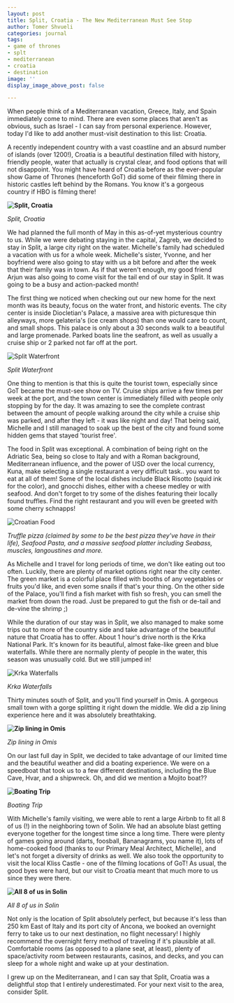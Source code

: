 ```yaml
---
layout: post
title: Split, Croatia - The New Mediterranean Must See Stop
author: Tomer Shvueli
categories: journal
tags:
- game of thrones
- splt
- mediterranean
- croatia
- destination
image: ''
display_image_above_post: false

---
```

When people think of a Mediterranean vacation, Greece, Italy, and Spain immediately come to mind. There are even some places that aren't as obvious, such as Israel - I can say from personal experience. However, today I'd like to add another must-visit destination to this list: Croatia.

A recently independent country with a vast coastline and an absurd number of islands (over 1200!), Croatia is a beautiful destination filled with history, friendly people, water that actually is crystal clear, and food options that will not disappoint. You might have heard of Croatia before as the ever-popular show Game of Thrones (henceforth GoT) did some of their filming there in historic castles left behind by the Romans. You know it's a gorgeous country if HBO is filming there!

**![Split, Croatia](/assets/img/about_croatia.png "Split, Croatia")**

_Split, Croatia_

We had planned the full month of May in this as-of-yet mysterious country to us. While we were debating staying in the capital, Zagreb, we decided to stay in Split, a large city right on the water. Michelle's family had scheduled a vacation with us for a whole week. Michelle's sister, Yvonne, and her boyfriend were also going to stay with us a bit before and after the week that their family was in town. As if that weren't enough, my good friend Arjun was also going to come visit for the tail end of our stay in Split. It was going to be a busy and action-packed month!

The first thing we noticed when checking out our new home for the next month was its beauty, focus on the water front, and historic events. The city center is inside Diocletian's Palace, a massive area with picturesque thin alleyways, more gelateria's (ice cream shops) than one would care to count, and small shops. This palace is only about a 30 seconds walk to a beautiful and large promenade. Parked boats line the seafront, as well as usually a cruise ship or 2 parked not far off at the port.

![Split Waterfront](/assets/img/waterfront.png "Split Waterfront")

_Split Waterfront_

One thing to mention is that this is quite the tourist town, especially since GoT became the must-see show on TV. Cruise ships arrive a few times per week at the port, and the town center is immediately filled with people only stopping by for the day. It was amazing to see the complete contrast between the amount of people walking around the city while a cruise ship was parked, and after they left - it was like night and day! That being said, Michelle and I still managed to soak up the best of the city and found some hidden gems that stayed 'tourist free'.

The food in Split was exceptional. A combination of being right on the Adriatic Sea, being so close to Italy and with a Roman background, Mediterranean influence, and the power of USD over the local currency, Kuna, make selecting a single restaurant a very difficult task.. you want to eat at all of them! Some of the local dishes include Black Risotto (squid ink for the color), and gnocchi dishes, either with a cheese medley or with seafood. And don't forget to try some of the dishes featuring their locally found truffles. Find the right restaurant and you will even be greeted with some cherry schnapps!

![Croatian Food](/assets/img/croatia_food-1.png "Croatian Food")

_Truffle pizza (claimed by some to be the best pizza they've have in their life), Seafood Pasta, and a massive seafood platter including Seabass, muscles, langoustines and more._

As Michelle and I travel for long periods of time, we don't like eating out too often. Luckily, there are plenty of market options right near the city center. The green market is a colorful place filled with booths of any vegetables or fruits you'd like, and even some snails if that's your thing. On the other side of the Palace, you'll find a fish market with fish so fresh, you can smell the market from down the road. Just be prepared to gut the fish or de-tail and de-vine the shrimp ;)

While the duration of our stay was in Split, we also managed to make some trips out to more of the country side and take advantage of the beautiful nature that Croatia has to offer. About 1 hour's drive north is the Krka National Park. It's known for its beautiful, almost fake-like green and blue waterfalls. While there are normally plenty of people in the water, this season was unusually cold. But we still jumped in!

![Krka Waterfalls](/assets/img/krka_waterfalls.png "Krka Waterfalls")

_Krka Waterfalls_

Thirty minutes south of Split, and you'll find yourself in Omis. A gorgeous small town with a gorge splitting it right down the middle. We did a zip lining experience here and it was absolutely breathtaking.

**![Zip lining in Omis](/assets/img/omis_zip_lining.png "Zip lining in Omis")**

_Zip lining in Omis_

On our last full day in Split, we decided to take advantage of our limited time and the beautiful weather and did a boating experience. We were on a speedboat that took us to a few different destinations, including the Blue Cave, Hvar, and a shipwreck. Oh, and did we mention a Mojito boat??

**![Boating Trip](/assets/img/croatia_boating.png "Boating Trip")**

_Boating Trip_

With Michelle's family visiting, we were able to rent a large Airbnb to fit all 8 of us (!) in the neighboring town of Solin. We had an absolute blast getting everyone together for the longest time since a long time. There were plenty of games going around (darts, foosball, Bananagrams, you name it), lots of home-cooked food (thanks to our Primary Meal Architect, Michelle), and let's not forget a diversity of drinks as well. We also took the opportunity to visit the local Kliss Castle - one of the filming locations of GoT! As usual, the good byes were hard, but our visit to Croatia meant that much more to us since they were there.

**![All 8 of us in Solin](/assets/img/solin_entire_family.png "All 8 of us in Solin")**

_All 8 of us in Solin_

Not only is the location of Split absolutely perfect, but because it's less than 250 km East of Italy and its port city of Ancona, we booked an overnight ferry to take us to our next destination, no flight necessary! I highly recommend the overnight ferry method of traveling if it's plausible at all. Comfortable rooms (as opposed to a plane seat, at least), plenty of space/activity room between restaurants, casinos, and decks, and you can sleep for a whole night and wake up at your destination.

I grew up on the Mediterranean, and I can say that Split, Croatia was a delightful stop that I entirely underestimated. For your next visit to the area, consider Split.